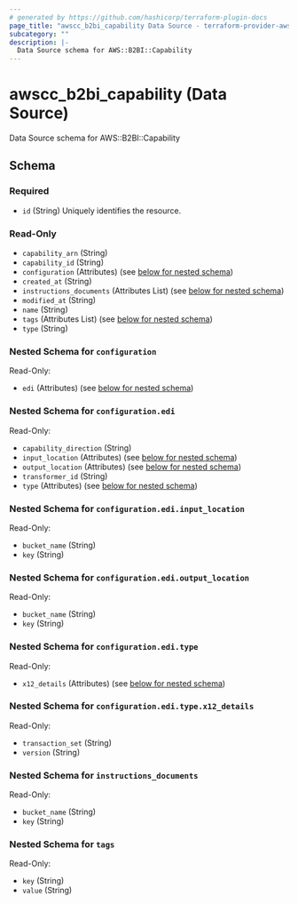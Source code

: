 ```yaml
---
# generated by https://github.com/hashicorp/terraform-plugin-docs
page_title: "awscc_b2bi_capability Data Source - terraform-provider-awscc"
subcategory: ""
description: |-
  Data Source schema for AWS::B2BI::Capability
---
```


# awscc_b2bi_capability (Data Source)

Data Source schema for AWS::B2BI::Capability



<!-- schema generated by tfplugindocs -->
## Schema

### Required

- `id` (String) Uniquely identifies the resource.

### Read-Only

- `capability_arn` (String)
- `capability_id` (String)
- `configuration` (Attributes) (see [below for nested schema](#nestedatt--configuration))
- `created_at` (String)
- `instructions_documents` (Attributes List) (see [below for nested schema](#nestedatt--instructions_documents))
- `modified_at` (String)
- `name` (String)
- `tags` (Attributes List) (see [below for nested schema](#nestedatt--tags))
- `type` (String)

<a id="nestedatt--configuration"></a>
### Nested Schema for `configuration`

Read-Only:

- `edi` (Attributes) (see [below for nested schema](#nestedatt--configuration--edi))

<a id="nestedatt--configuration--edi"></a>
### Nested Schema for `configuration.edi`

Read-Only:

- `capability_direction` (String)
- `input_location` (Attributes) (see [below for nested schema](#nestedatt--configuration--edi--input_location))
- `output_location` (Attributes) (see [below for nested schema](#nestedatt--configuration--edi--output_location))
- `transformer_id` (String)
- `type` (Attributes) (see [below for nested schema](#nestedatt--configuration--edi--type))

<a id="nestedatt--configuration--edi--input_location"></a>
### Nested Schema for `configuration.edi.input_location`

Read-Only:

- `bucket_name` (String)
- `key` (String)


<a id="nestedatt--configuration--edi--output_location"></a>
### Nested Schema for `configuration.edi.output_location`

Read-Only:

- `bucket_name` (String)
- `key` (String)


<a id="nestedatt--configuration--edi--type"></a>
### Nested Schema for `configuration.edi.type`

Read-Only:

- `x12_details` (Attributes) (see [below for nested schema](#nestedatt--configuration--edi--type--x12_details))

<a id="nestedatt--configuration--edi--type--x12_details"></a>
### Nested Schema for `configuration.edi.type.x12_details`

Read-Only:

- `transaction_set` (String)
- `version` (String)





<a id="nestedatt--instructions_documents"></a>
### Nested Schema for `instructions_documents`

Read-Only:

- `bucket_name` (String)
- `key` (String)


<a id="nestedatt--tags"></a>
### Nested Schema for `tags`

Read-Only:

- `key` (String)
- `value` (String)
